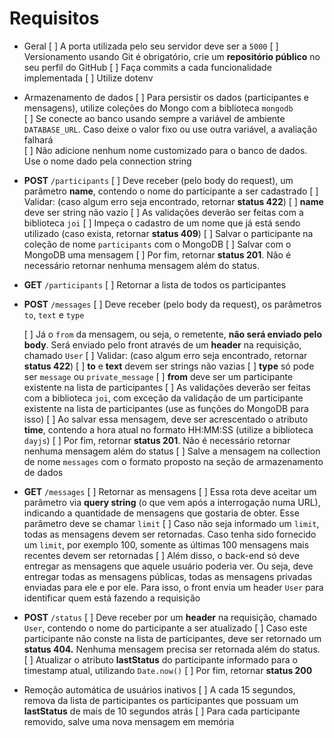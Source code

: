 # Requisitos

- Geral
    [ ]  A porta utilizada pelo seu servidor deve ser a `5000`
    [ ]  Versionamento usando Git é obrigatório, crie um **repositório público** no seu perfil do GitHub
    [ ]  Faça commits a cada funcionalidade implementada
    [ ]  Utilize dotenv
- Armazenamento de dados
    [ ]  Para persistir os dados (participantes e mensagens), utilize coleções do Mongo com a biblioteca `mongodb`  
    [ ]  Se conecte ao banco usando sempre a variável de ambiente `DATABASE_URL`. Caso deixe o valor fixo ou use outra variável, a avaliação falhará   
    [ ]  Não adicione nenhum nome customizado para o banco de dados. Use o nome dado pela connection string
        

- **POST** `/participants`
    [ ]  Deve receber (pelo body do request), um parâmetro **name**, contendo o nome do participante a ser cadastrado
    [ ]  Validar: (caso algum erro seja encontrado, retornar **status 422**)
        [ ]  **name** deve ser string não vazio
    [ ]  As validações deverão ser feitas com a biblioteca `joi`
    [ ]  Impeça o cadastro de um nome que já está sendo utilizado (caso exista, retornar **status 409**)
    [ ]  Salvar o participante na coleção de nome `participants` com o MongoDB 
    [ ]  Salvar com o MongoDB uma mensagem 
    [ ]  Por fim, retornar **status 201**. Não é necessário retornar nenhuma mensagem além do status.
    
- **GET** `/participants`
    [ ]  Retornar a lista de todos os participantes
- **POST** `/messages`
    [ ]  Deve receber (pelo body da request), os parâmetros `to`, `text` e `type`
        
    [ ]  Já o `from` da mensagem, ou seja, o remetente, **não será enviado pelo body**. Será enviado pelo front através de um **header** na requisição, chamado `User`
    [ ]  Validar: (caso algum erro seja encontrado, retornar **status 422**)
        [ ]  **to** e **text** devem ser strings não vazias
        [ ]  **type** só pode ser `message` ou `private_message`
        [ ]  **from** deve ser um participante existente na lista de participantes
    [ ]  As validações deverão ser feitas com a biblioteca `joi`, com exceção da validação de um participante existente na lista de participantes (use as funções do MongoDB para isso)
    [ ]  Ao salvar essa mensagem, deve ser acrescentado o atributo **time**, contendo a hora atual no formato HH:MM:SS (utilize a biblioteca `dayjs`)
    [ ]  Por fim, retornar **status 201**. Não é necessário retornar nenhuma mensagem além do status
    [ ]  Salve a mensagem na collection de nome `messages` com o formato proposto na seção de armazenamento de dados
        
- **GET** `/messages`
    [ ]  Retornar as mensagens
    [ ]  Essa rota deve aceitar um parâmetro via **query string** (o que vem após a interrogação numa URL), indicando a quantidade de mensagens que gostaria de obter. Esse parâmetro deve se chamar `limit`
    [ ]  Caso não seja informado um `limit`, todas as mensagens devem ser retornadas. Caso tenha sido fornecido um `limit`, por exemplo 100, somente as últimas 100 mensagens mais recentes devem ser retornadas
    [ ]  Além disso, o back-end só deve entregar as mensagens que aquele usuário poderia ver. Ou seja, deve entregar todas as mensagens públicas, todas as mensagens privadas enviadas para ele e por ele. Para isso, o front envia um header `User` para identificar quem está fazendo a requisição
- **POST** `/status`
    [ ]  Deve receber por um **header** na requisição, chamado `User`, contendo o nome do participante a ser atualizado
    [ ]  Caso este participante não conste na lista de participantes, deve ser retornado um **status 404.** Nenhuma mensagem precisa ser retornada além do status.
    [ ]  Atualizar o atributo **lastStatus** do participante informado para o timestamp atual, utilizando `Date.now()`
    [ ]  Por fim, retornar **status 200**
- Remoção automática de usuários inativos
    [ ]  A cada 15 segundos, remova da lista de participantes os participantes que possuam um **lastStatus** de mais de 10 segundos atrás
    [ ]  Para cada participante removido, salve uma nova mensagem em memória